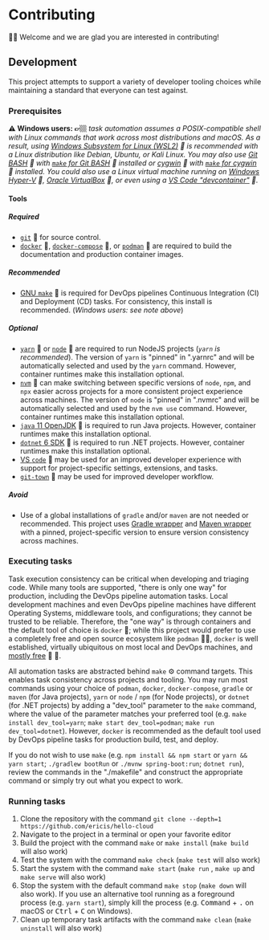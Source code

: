 # Contributing

👋🏼 Welcome and we are glad you are interested in contributing!

## Development

This project attempts to support a variety of developer tooling choices while maintaining a standard that everyone can test against.

### Prerequisites

**⚠️ Windows users: 👉🏼** _task automation assumes a POSIX-compatible shell with Linux commands that work across most distributions and macOS. As a result, using [Windows Subsystem for Linux (WSL2)](https://docs.microsoft.com/en-us/windows/wsl/install) 🔗 is recommended with a Linux distribution like Debian, Ubuntu, or Kali Linux. You may also use [Git BASH](https://gitforwindows.org/) 🔗 with [`make` for Git BASH](https://gist.github.com/evanwill/0207876c3243bbb6863e65ec5dc3f058#make) 🔗 installed or [cygwin](https://cygwin.com/) 🔗 with [`make` for cygwin](https://cygwin.com/cgi-bin2/package-cat.cgi?file=x86_64%2Fmake%2Fmake-4.3-1&grep=make) 🔗 installed. You could also use a Linux virtual machine running on [Windows Hyper-V](https://docs.microsoft.com/en-us/virtualization/hyper-v-on-windows/quick-start/enable-hyper-v) 🔗, [Oracle VirtualBox](https://www.virtualbox.org/) 🔗, or even using a [VS Code "devcontainer"](https://code.visualstudio.com/docs/remote/containers) 🔗._

#### Tools

##### Required

- [`git`](https://git-scm.com/book/en/v2/Getting-Started-Installing-Git) 🔗 for source control.
- [`docker`](https://www.docker.com/get-started) 🔗, [`docker-compose`](https://docs.docker.com/compose/gettingstarted/) 🔗, or [`podman`](https://podman.io/getting-started/) 🔗 are required to build the documentation and production container images.

##### Recommended

- [GNU `make`](https://www.gnu.org/software/make/) 🔗 is required for DevOps pipelines Continuous Integration (CI) and Deployment (CD) tasks. For consistency, this install is recommended. (_Windows users: see note above_)

##### Optional

- [`yarn`](https://yarnpkg.com/) 🔗 or [`node`](https://nodejs.org/) 🔗 are required to run NodeJS projects (_`yarn` is recommended_). The version of `yarn` is "pinned" in ".yarnrc" and will be automatically selected and used by the `yarn` command. However, container runtimes make this installation optional.
- [`nvm`](https://github.com/nvm-sh/nvm) 🔗 can make switching between specific versions of `node`, `npm`, and `npx` easier across projects for a more consistent project experience across machines. The version of `node` is "pinned" in ".nvmrc" and will be automatically selected and used by the `nvm use` command. However, container runtimes make this installation optional.
- [`java` 11 OpenJDK](https://openjdk.java.net/install/) 🔗 is required to run Java projects. However, container runtimes make this installation optional.
- [`dotnet` 6 SDK](https://dotnet.microsoft.com/download) 🔗 is required to run .NET projects. However, container runtimes make this installation optional.
- [VS `code`](https://code.visualstudio.com/) 🔗 may be used for an improved developer experience with support for project-specific settings, extensions, and tasks.
- [`git-town`](https://www.git-town.com/install.html) 🔗 may be used for improved developer workflow.

##### Avoid

- Use of a global installations of `gradle` and/or `maven` are not needed or recommended. This project uses [Gradle wrapper](https://docs.gradle.org/current/userguide/gradle_wrapper.html) and [Maven wrapper](https://github.com/takari/maven-wrapper) with a pinned, project-specific version to ensure version consistency across machines.

### Executing tasks

Task execution consistency can be critical when developing and triaging code. While many tools are supported, "there is only one way" for production, including the DevOps pipeline automation tasks. Local development machines and even DevOps pipeline machines have different Operating Systems, middleware tools, and configurations; they cannot be trusted to be reliable. Therefore, the "one way" is through containers and the default tool of choice is `docker` 🐳; while this project would prefer to use a completely free and open source ecosystem like `podman` 🥰💖, `docker` is well established, virtually ubiquitous on most local and DevOps machines, and [mostly free](https://www.docker.com/blog/updating-product-subscriptions/) 🔗 💸.

All automation tasks are abstracted behind `make` ⚙️ command targets. This enables task consistency across projects and tooling. You may run most commands using your choice of `podman`, `docker`, `docker-compose`, `gradle` or `maven` (for Java projects), `yarn` or `node` / `npm` (for Node projects), or `dotnet` (for .NET projects) by adding a "dev_tool" parameter to the `make` command, where the value of the parameter matches your preferred tool (e.g. `make install dev_tool=yarn`; `make start dev_tool=podman`; `make run dev_tool=dotnet`). However, `docker` is recommended as the default tool used by DevOps pipeline tasks for production build, test, and deploy.

If you do not wish to use `make` (e.g. `npm install && npm start` or `yarn && yarn start`; `./gradlew bootRun` or `./mvnw spring-boot:run`; `dotnet run`), review the commands in the "./makefile" and construct the appropriate command or simply try out what you expect to work.

### Running tasks

1. Clone the repository with the command `git clone --depth=1 https://github.com/ericis/hello-cloud`
2. Navigate to the project in a terminal or open your favorite editor
3. Build the project with the command `make` or `make install` (`make build` will also work)
4. Test the system with the command `make check` (`make test` will also work)
5. Start the system with the command `make start` (`make run` , `make up` and `make serve` will also work)
6. Stop the system with the default command `make stop` (`make down` will also work). If you use an alternative tool running as a foreground process (e.g. `yarn start`), simply kill the process (e.g. <kbd>Command</kbd> + <kbd>.</kbd> on macOS or <kbd>Ctrl</kbd> + <kbd>C</kbd> on Windows).
7. Clean up temporary task artifacts with the command `make clean` (`make uninstall` will also work)
